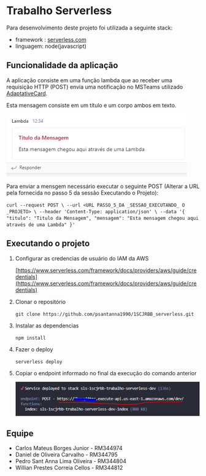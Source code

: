 # Trabalho Serverless

Para desenvolvimento deste projeto foi utilizada a seguinte stack:

- framework : [serverless.com](https://www.serverless.com/)
- linguagem: node(javascript)

## Funcionalidade da aplicação

A aplicação consiste em uma função lambda que ao receber uma requisição HTTP (POST) envia uma notificação no MSTeams utilizado [AdaptativeCard](https://adaptivecards.io/).

Esta mensagem consiste em um título e um corpo ambos em texto.

![exemplo de notificação](./img//mensagemNoTeams.PNG)

Para enviar a mensgem necessário executar o seguinte POST (Alterar a URL pela fornecida no passo 5 da sessão Executando o Projeto):

`curl --request POST \
  --url <URL PASSO_5_DA _SESSAO_EXECUTANDO_ O _PROJETO> \
  --header 'Content-Type: application/json' \
  --data '{
	"titulo": "Titulo da Mensagem",
	"mensagem": "Esta mensagem chegou aqui através de uma Lambda"
}'`

## Executando o projeto

1. Configurar as credencias de usuário do IAM da AWS

   [https://www.serverless.com/framework/docs/providers/aws/guide/credentials](https://www.serverless.com/framework/docs/providers/aws/guide/credentials)

2. Clonar o repositório

   `git clone https://github.com/psantanna1990/1SCJRBB_serverless.git`

3. Instalar as dependencias

   `npm install`

4. Fazer o deploy

   `serverless deploy`

5. Copiar o endpoint informado no final da execução do comando anterior

   ![local da url](./img/endpoint.PNG)

## Equipe

- Carlos Mateus Borges Junior - RM344974
- Daniel de Oliveira Carvalho - RM344795
- Pedro Sant Anna Lima Oliveira - RM344804
- Willian Prestes Correia Cellos - RM344812
